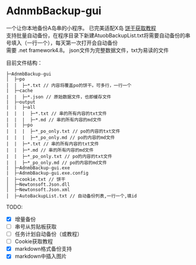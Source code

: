 # AdnmbBackup-gui
一个让你本地备份A岛串的小程序。
已完美适配X岛
[饼干获取教程](https://www.coldthunder11.com/index.php/2020/03/19/%e5%a6%82%e4%bd%95%e8%8e%b7%e5%8f%96a%e5%b2%9b%e7%9a%84%e9%a5%bc%e5%b9%b2/)   
支持批量自动备份，在程序目录下新建AtuobBackupList.txt将需要自动备份的串号填入（一行一个），每天第一次打开会自动备份   
需要 .net framework4.8。
json文件为完整数据文件，txt为易读的文件

目前文件结构：

```
├─AdnmbBackup-gui
│  ├─po
│  │  ├─*.txt // 内容将覆盖po的饼干。可多行，一行一个
|  ├─cache
|  |  ├─*.json // 原始数据文件，也即缓存文件
|  ├─output
|  |  ├─all
|  |  |  ├─*.txt // 串的所有内容的txt文件
|  |  |  ├─*.md // 串的所有内容的md文件
|  |  ├─po
|  |  |  ├─*_po_only.txt // po的内容的txt文件
|  |  |  ├─*_po_only.md // po的内容的md文件
|  |  ├─*.txt // 串的所有内容的txt文件
|  |  ├─*.md // 串的所有内容的md文件
|  |  ├─*_po_only.txt // po的内容的txt文件
|  |  ├─*_po_only.md // po的内容的md文件
|  ├─AdnmbBackup-gui.exe
|  ├─AdnmbBackup-gui.exe.config
│  ├─cookie.txt // 饼干
│  ├─Newtonsoft.Json.dll
│  ├─Newtonsoft.Json.xml
│  ├─AutoBackupList.txt // 自动备份列表,一行一个,填id
```

TODO:

- [x] 增量备份
- [ ] 串号从剪贴板获取
- [ ] 任务计划自动备份（或教程）
- [ ] Cookie获取教程
- [x] markdown格式备份支持
- [x] markdown中插入图片